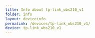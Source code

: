 ```yaml
---
title: Info about tp-link_wbs210_v1
folder: info
layout: deviceinfo
permalink: /devices/tp-link_wbs210_v1/
device: tp-link_wbs210_v1
---
```

